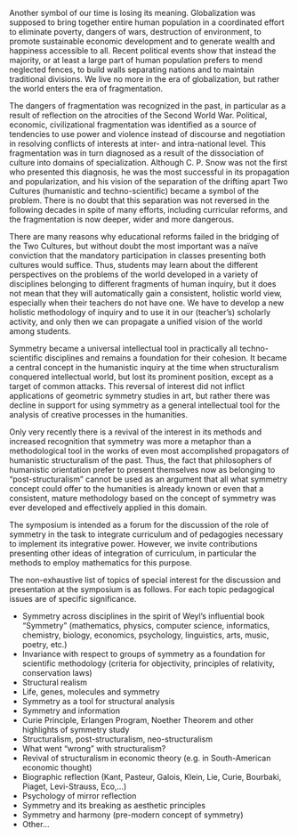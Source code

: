 Another symbol of our time is losing its meaning. Globalization was supposed to bring together entire human population in a coordinated effort to eliminate poverty, dangers of wars, destruction of environment, to promote sustainable economic development and to generate wealth and happiness accessible to all. Recent political events show that instead the majority, or at least a large part of human population prefers to mend neglected fences, to build walls separating nations and to maintain traditional divisions. We live no more in the era of globalization, but rather the world enters the era of fragmentation.

The dangers of fragmentation was recognized in the past, in particular as a result of reflection on the atrocities of the Second World War. Political, economic, civilizational fragmentation was identified as a source of tendencies to use power and violence instead of discourse and negotiation in resolving conflicts of interests at inter- and intra-national level. This fragmentation was in turn diagnosed as a result of the dissociation of culture into domains of specialization. Although C. P. Snow was not the first who presented this diagnosis, he was the most successful in its propagation and popularization, and his vision of the separation of the drifting apart Two Cultures (humanistic and techno-scientific) became a symbol of the problem. There is no doubt that this separation was not reversed in the following decades in spite of many efforts, including curricular reforms, and the fragmentation is now deeper, wider and more dangerous.

There are many reasons why educational reforms failed in the bridging of the Two Cultures, but without doubt the most important was a naïve conviction that the mandatory participation in classes presenting both cultures would suffice. Thus, students may learn about the different perspectives on the problems of the world developed in a variety of disciplines belonging to different fragments of human inquiry, but it does not mean that they will automatically gain a consistent, holistic world view, especially when their teachers do not have one. We have to develop a new holistic methodology of inquiry and to use it in our (teacher’s) scholarly activity, and only then we can propagate a unified vision of the world among students. 

Symmetry became a universal intellectual tool in practically all techno-scientific disciplines and remains a foundation for their cohesion. It became a central concept in the humanistic inquiry at the time when structuralism conquered intellectual world, but lost its prominent position, except as a target of common attacks. This reversal of interest did not inflict applications of geometric symmetry studies in art, but rather there was decline in support for using symmetry as a general intellectual tool for the analysis of creative processes in the humanities.

Only very recently there is a revival of the interest in its methods and increased recognition that symmetry was more a metaphor than a methodological tool in the works of even most accomplished propagators of humanistic structuralism of the past. Thus, the fact that philosophers of humanistic orientation prefer to present themselves now as belonging to “post-structuralism” cannot be used as an argument that all what symmetry concept could offer to the humanities is already known or even that a consistent, mature methodology based on the concept of symmetry was ever developed and effectively applied in this domain.

The symposium is intended as a forum for the discussion of the role of symmetry in the task to integrate curriculum and of pedagogies necessary to implement its integrative power. However, we invite contributions presenting other ideas of integration of curriculum, in particular the methods to employ mathematics for this purpose. 

The non-exhaustive list of topics of special interest for the discussion and presentation at the symposium is as follows. For each topic pedagogical issues are of specific significance.

* Symmetry across disciplines in the spirit of Weyl’s influential book “Symmetry” (mathematics, physics, computer science, informatics, chemistry, biology, economics, psychology, linguistics, arts, music, poetry, etc.)
 * Invariance with respect to groups of symmetry as a  foundation for scientific methodology (criteria for objectivity, principles of relativity, conservation laws)
 * Structural realism
 * Life, genes, molecules and symmetry
 * Symmetry as a tool for structural analysis
 * Symmetry and information
 * Curie Principle, Erlangen Program, Noether Theorem and other highlights of symmetry study
 * Structuralism, post-structuralism, neo-structuralism
 * What went “wrong” with structuralism?
 * Revival of structuralism in economic theory (e.g. in South-American economic thought)
 * Biographic reflection (Kant, Pasteur, Galois, Klein, Lie, Curie, Bourbaki, Piaget, Levi-Strauss, Eco,…)
 * Psychology  of mirror reflection
 * Symmetry and its breaking as aesthetic principles
 * Symmetry and harmony (pre-modern concept of symmetry)
 * Other…
